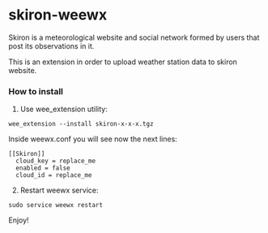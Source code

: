 # skiron-weewx
Skiron is a meteorological website and social network formed by users that post its observations in it. 

This is an extension in order to upload weather station data to skiron website.

### How to install

1. Use wee_extension utility:

```
wee_extension --install skiron-x-x-x.tgz
```

Inside weewx.conf you will see now the next lines:

```
[[Skiron]]
  cloud_key = replace_me
  enabled = false
  cloud_id = replace_me
```

2. Restart weewx service:
```
sudo service weewx restart
```


Enjoy!
